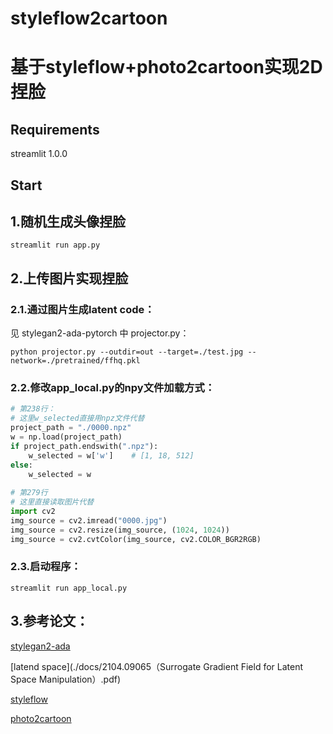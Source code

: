 # styleflow2cartoon

# 基于styleflow+photo2cartoon实现2D捏脸

## Requirements

streamlit 1.0.0

## Start

## 1.随机生成头像捏脸

``` shell
streamlit run app.py
```

## 2.上传图片实现捏脸

### 2.1.通过图片生成latent code：

见 stylegan2-ada-pytorch 中 projector.py：

``` Shell
python projector.py --outdir=out --target=./test.jpg --network=./pretrained/ffhq.pkl
```

### 2.2.修改app_local.py的npy文件加载方式：

``` Python
# 第238行：
# 这里w_selected直接用npz文件代替
project_path = "./0000.npz"
w = np.load(project_path)
if project_path.endswith(".npz"):
	w_selected = w['w']    # [1, 18, 512]
else:
	w_selected = w
	
# 第279行
# 这里直接读取图片代替
import cv2
img_source = cv2.imread("0000.jpg")
img_source = cv2.resize(img_source, (1024, 1024))
img_source = cv2.cvtColor(img_source, cv2.COLOR_BGR2RGB)
```

### 2.3.启动程序：

``` Shell
streamlit run app_local.py
```

## 3.参考论文：

[stylegan2-ada](./docs/2006.06676（stylegan2-ada）.pdf)

[latend space](./docs/2104.09065（Surrogate Gradient Field for Latent Space Manipulation）.pdf)

[styleflow](./docs/2008.02401v2（StyleFlow）.pdf)

[photo2cartoon](./docs/2007.13332v1（photo2cartoon）.pdf)



